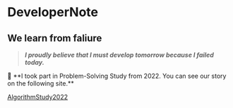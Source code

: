 # DeveloperNote

## We learn from faliure

> ***I proudly believe that I must develop tomorrow because I failed today.***

<aside>
📢 **I took part in Problem-Solving Study from 2022. You can see our story on the following site.**

</aside>

[AlgorithmStudy2022](https://github.com/junghojin/AlgorithmStudy2022)

